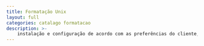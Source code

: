 ```yaml
---
title: Formatação Unix
layout: full
categories: catalago formatacao
description: >-
    instalação e configuração de acordo com as preferências do cliente, e algumas opções de personalização do sistema operacional.
---
```

